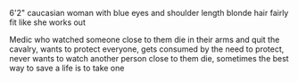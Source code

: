 6'2" caucasian woman with blue eyes and shoulder length blonde hair fairly fit like she works out

Medic who watched someone close to them die in their arms and quit the cavalry, wants to protect everyone, gets consumed by the need to protect, never wants to watch another person close to them die, sometimes the best way to save a life is to take one